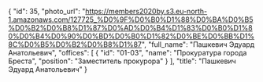 {
    "id": 35,
    "photo_url": "https://members2020by.s3.eu-north-1.amazonaws.com/127725_%D0%9F%D0%B0%D1%88%D0%BA%D0%B5%D0%B2%D0%B8%D1%87%D0%AD%D0%B4%D1%83%D0%B0%D1%80%D0%B4%D0%90%D0%BD%D0%B0%D1%82%D0%BE%D0%BB%D1%8C%D0%B5%D0%B2%D0%B8%D1%87",
    "full_name": "Пашкевич Эдуард Анатольевич",
    "offices": [
        {
            "id": "01-03",
            "name": "Прокуратура города Бреста",
            "position": "Заместитель прокурора"
        }
    ],
    "title": "Пашкевич Эдуард Анатольевич"
}